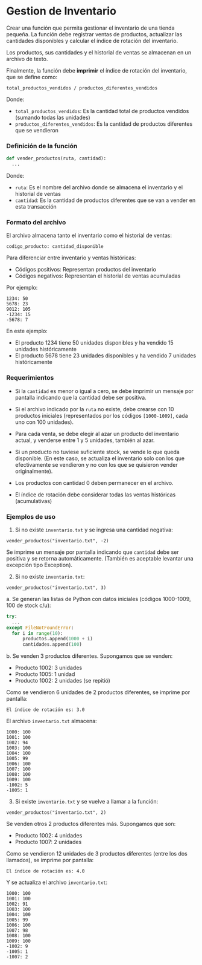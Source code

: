 # Gestion de Inventario

Crear una función que permita gestionar el inventario de una tienda pequeña. La función debe registrar ventas de productos, actualizar las cantidades disponibles y calcular el índice de rotación del inventario.

Los productos, sus cantidades y el historial de ventas se almacenan en un archivo de texto.

Finalmente, la función debe **imprimir** el índice de rotación del inventario, que se define como:

`total_productos_vendidos / productos_diferentes_vendidos`

Donde:

- `total_productos_vendidos`: Es la cantidad total de productos vendidos (sumando todas las unidades)
- `productos_diferentes_vendidos`: Es la cantidad de productos diferentes que se vendieron

### Definición de la función

```python
def vender_productos(ruta, cantidad):
  ...
```

Donde:

- `ruta`: Es el nombre del archivo donde se almacena el inventario y el historial de ventas
- `cantidad`: Es la cantidad de productos diferentes que se van a vender en esta transacción

### Formato del archivo

El archivo almacena tanto el inventario como el historial de ventas:

`codigo_producto: cantidad_disponible`

Para diferenciar entre inventario y ventas históricas:

- Códigos positivos: Representan productos del inventario
- Códigos negativos: Representan el historial de ventas acumuladas

Por ejemplo:

```
1234: 50
5678: 23
9012: 105
-1234: 15
-5678: 7
```

En este ejemplo:

- El producto 1234 tiene 50 unidades disponibles y ha vendido 15 unidades históricamente
- El producto 5678 tiene 23 unidades disponibles y ha vendido 7 unidades históricamente

### Requerimientos

- Si la `cantidad` es menor o igual a cero, se debe imprimir un mensaje por pantalla indicando que la cantidad debe ser positiva.

- Si el archivo indicado por la `ruta` no existe, debe crearse con 10 productos iniciales (representados por los códigos `[1000-1009]`, cada uno con 100 unidades).

- Para cada venta, se debe elegir al azar un producto del inventario actual, y venderse entre 1 y 5 unidades, también al azar.

- Si un producto no tuviese suficiente stock, se vende lo que queda disponible. (En este caso, se actualiza el inventario solo con los que efectivamente se vendieron y no con los que se quisieron vender originalmente).

- Los productos con cantidad 0 deben permanecer en el archivo.

- El índice de rotación debe considerar todas las ventas históricas (acumulativas)

### Ejemplos de uso

1. Si no existe `inventario.txt` y se ingresa una cantidad negativa:

```
vender_productos("inventario.txt", -2)
```

Se imprime un mensaje por pantalla indicando que `cantidad` debe ser positiva y se retorna automáticamente. (También es aceptable levantar una excepción tipo Exception).


2. Si no existe `inventario.txt`:


```
vender_productos("inventario.txt", 3)
```

a. Se generan las listas de Python con datos iniciales (códigos 1000-1009, 100 de stock c/u):

```python
try:
  ...
except FileNotFoundError:
  for i in range(10):
      productos.append(1000 + i)
      cantidades.append(100)
```

b. Se venden 3 productos diferentes. Supongamos que se venden:
- Producto 1002: 3 unidades
- Producto 1005: 1 unidad
- Producto 1002: 2 unidades (se repitió)

Como se vendieron 6 unidades de 2 productos diferentes, se imprime por pantalla:

`El índice de rotación es: 3.0`

El archivo `inventario.txt` almacena:

```
1000: 100
1001: 100
1002: 94
1003: 100
1004: 100
1005: 99
1006: 100
1007: 100
1008: 100
1009: 100
-1002: 5
-1005: 1
```

3. Si existe `inventario.txt` y se vuelve a llamar a la función:

`vender_productos("inventario.txt", 2)`

Se venden otros 2 productos diferentes más. Supongamos que son:

- Producto 1002: 4 unidades
- Producto 1007: 2 unidades

Como se vendieron 12 unidades de 3 productos diferentes (entre los dos llamados), se imprime por pantalla:

`El índice de rotación es: 4.0`

Y se actualiza el archivo `inventario.txt`:

```
1000: 100
1001: 100
1002: 91
1003: 100
1004: 100
1005: 99
1006: 100
1007: 98
1008: 100
1009: 100
-1002: 9
-1005: 1
-1007: 2
```
